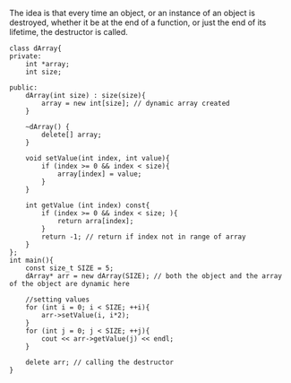 The idea is that every time an object, or an instance of an object is destroyed, whether it be at the end of a function, or just the end of its lifetime, the destructor is called. 

```
class dArray{ 
private: 
	int *array;
	int size;

public: 
	dArray(int size) : size(size){
		array = new int[size]; // dynamic array created
	}

	~dArray() { 
		delete[] array;
	}

	void setValue(int index, int value){ 
		if (index >= 0 && index < size){ 
			array[index] = value;
		}
	}

	int getValue (int index) const{ 
		if (index >= 0 && index < size; ){ 
			return arra[index];
		}
		return -1; // return if index not in range of array
	}
};
int main(){ 
	const size_t SIZE = 5; 
	dArray* arr = new dArray(SIZE); // both the object and the array of the object are dynamic here

	//setting values
	for (int i = 0; i < SIZE; ++i){ 
		arr->setValue(i, i*2); 
	}
	for (int j = 0; j < SIZE; ++j){ 
		cout << arr->getValue(j) << endl;
	}

	delete arr; // calling the destructor
}
```

